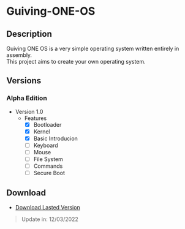 # Guiving-ONE-OS

## Description
Guiving ONE OS is a very simple operating system written entirely in assembly.<br>
This project aims to create your own operating system.

## Versions

### Alpha Edition

- Version 1.0
  - Features
    - [x] Bootloader
    - [x] Kernel
    - [x] Basic Introducion
    - [ ] Keyboard
    - [ ] Mouse
    - [ ] File System
    - [ ] Commands
    - [ ] Secure Boot
    
## Download
   - [Download Lasted Version](../alpha-edition)

> Update in: 12/03/2022
